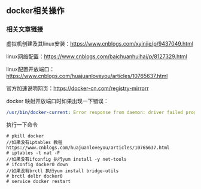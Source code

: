 ## docker相关操作



### 相关文章链接

虚拟机创建及其linux安装：https://www.cnblogs.com/xyinjie/p/9437049.html

linux网络配置：https://www.cnblogs.com/baichuanhuihai/p/8127329.html

linux配置开放端口：https://www.cnblogs.com/huajuanloveyou/articles/10765637.html

官方加速说明网页：https://docker-cn.com/registry-mirrorr

docker 映射开放端口时如果出现一下错误：

```yml
/usr/bin/docker-current: Error response from daemon: driver failed programming external connectivity on endpoint eloquent_goldwasser (7eec791ab332a3e1f4ff1762d4b402ff01cc5fc5455a80d29cb325388c843d92):  (iptables failed: iptables --wait -t nat -A DOCKER -p tcp -d 0/0 --dport 8088 -j DNAT --to-destination 172.17.0.2:8080 ! -i docker0: iptables: No chain/target/match by that name.
```

执行一下命令

```linux
# pkill docker
//如果没有iptables 教程https://www.cnblogs.com/huajuanloveyou/articles/10765637.html
# iptables -t nat -F
//如果没有ifconfig 执行yum install -y net-tools
# ifconfig docker0 down
//如果没有brctl 执行yum install bridge-utils
# brctl delbr docker0
# service docker restart
```

